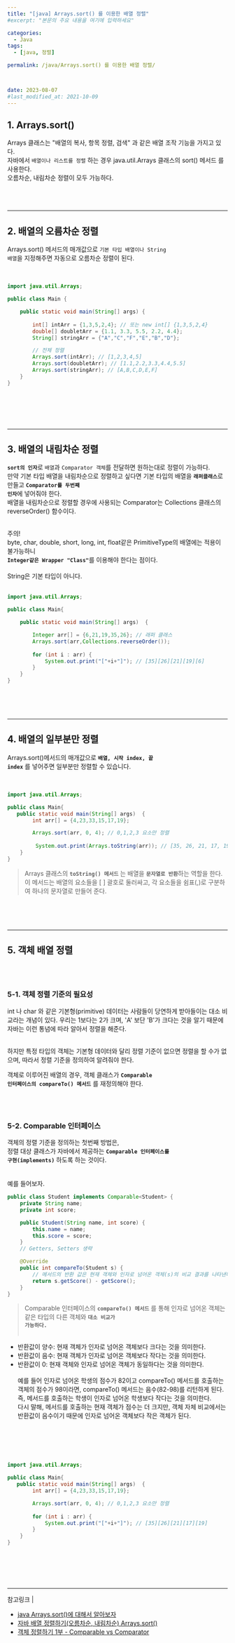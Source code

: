 ```yaml
---
title: "[java] Arrays.sort() 를 이용한 배열 정렬"
#excerpt: "본문의 주요 내용을 여기에 입력하세요"

categories:
  - Java
tags:
  - [java, 정렬]

permalink: /java/Arrays.sort() 를 이용한 배열 정렬/



date: 2023-08-07
#last_modified_at: 2021-10-09
---
```


## 1. Arrays.sort()
Arrays 클래스는 "배열의 복사, 항목 정렬, 검색" 과 같은 배열 조작 기능을 가지고 있다. <br>
자바에서 <code>배열이나 리스트를 정렬</code> 하는 경우 <span class="color">java.util.Arrays 클래스의 sort() 메서드</span> 를 사용한다.<br>
오름차순, 내림차순 정렬이 모두 가능하다.
<br><br><br><br>

---

## 2. 배열의 오름차순 정렬
Arrays.sort() 메서드의 매개값으로 <code>기본 타입 배열이나 String 배열</code>을 지정해주면 자동으로 오름차순 정렬이 된다.<br><br><br>
```java
import java.util.Arrays;

public class Main {

	public static void main(String[] args) {
				 
		int[] intArr = {1,3,5,2,4}; // 또는 new int[] {1,3,5,2,4}                                          
		double[] doubletArr = {1.1, 3.3, 5.5, 2.2, 4.4};       
		String[] stringArr = {"A","C","F","E","B","D"};

		// 전체 정렬
		Arrays.sort(intArr); // [1,2,3,4,5]        
		Arrays.sort(doubletArr); // [1.1,2.2,3.3,4.4,5.5]       
		Arrays.sort(stringArr); // [A,B,C,D,E,F]      
	}
}
```

<br><br><br><br>

---

## 3. 배열의 내림차순 정렬
<code><b>sort의 인자</b></code>로 <code>배열</code>과 <code>Comparator 객체</code>를 전달하면 원하는대로 정렬이 가능하다.<br>
만약 기본 타입 배열을 내림차순으로 정렬하고 싶다면 기본 타입의 배열을 <code><b>래퍼클래스</b></code>로 만들고 <code><b>Comparator를 두번째 인자</b></code>에 넣어줘야 한다.<br>
배열을 내림차순으로 정렬할 경우에 사용되는 Comparator는 <span class="color">Collections 클래스의 reverseOrder() 함수</span>이다. <br><br>




<div class="box">
주의!<br>
byte, char, double, short, long, int, float같은 PrimitiveType의 배열에는 적용이 불가능하니<br> <code><b>Integer같은 Wrapper "Class"</b></code>를 이용해야 한다는 점이다.<br><br>
String은 기본 타입이 아니다.
</div>
<br>

```java
import java.util.Arrays;

public class Main{

    public static void main(String[] args)  {

        Integer arr[] = {6,21,19,35,26}; // 래퍼 클래스
        Arrays.sort(arr,Collections.reverseOrder());
        
        for (int i : arr) {
            System.out.print("["+i+"]"); // [35][26][21][19][6]
        }
    }
}
```

<br><br><br>

---

## 4. 배열의 일부분만 정렬
Arrays.sort()메서드의 매개값으로 <code><b>배열, 시작 index, 끝 index</b></code> 를 넣어주면 일부분만 정렬할 수 있습니다.<br><br><br>

```java
import java.util.Arrays;

public class Main{
   public static void main(String[] args)  {
        int arr[] = {4,23,33,15,17,19};

        Arrays.sort(arr, 0, 4); // 0,1,2,3 요소만 정렬
        
         System.out.print(Arrays.toString(arr)); // [35, 26, 21, 17, 19]
    }
}
```
> Arrays 클래스의 <code><b>toString() 메서드</b></code> 는 배열을 <code><b>문자열로 반환</b></code>하는 역할을 한다.<br>
이 메서드는 배열의 요소들을 [ ] 괄호로 둘러싸고, 각 요소들을 쉼표(,)로 구분하여 하나의 문자열로 만들어 준다.

<br><br><br>

---

## 5. 객체 배열 정렬
<br><br>

### 5-1. 객체 정렬 기준의 필요성
int 나 char 와 같은 기본형(primitive) 데이터는 사람들이 당연하게 받아들이는 대소 비교라는 개념이 있다. 우리는 1보다는 2가 크며, 'A' 보단 'B'가 크다는 것을 알기 때문에 자바는 이런 통념에 따라 알아서 정렬을 해준다.<br><br>

하지만 특정 타입의 객체는 기본형 데이터와 달리 정렬 기준이 없으면 정렬을 할 수가 없으며, 따라서 정렬 기준을 정의하여 알려줘야 한다.

객체로 이루어진 배열의 경우, 객체 클래스가 <code><b>Comparable 인터페이스의 compareTo() 메서드</b></code> 를 재정의해야 한다. 
<br><br><br><br>

### 5-2. Comparable 인터페이스
객체의 정렬 기준을 정의하는 첫번째 방법은,<br>
정렬 대상 클래스가 자바에서 제공하는 <code><b>Comparable 인터페이스를 구현(implements)</b></code> 하도록 하는 것이다. 
<br><br><br>
예를 들어보자.<br>

```java
public class Student implements Comparable<Student> {
    private String name;
    private int score;

    public Student(String name, int score) {
        this.name = name;
        this.score = score;
    }
    // Getters, Setters 생략

	@Override
    public int compareTo(Student s) {
		// 메서드의 반환 값은 현재 객체와 인자로 넘어온 객체(s)의 비교 결과를 나타낸다.
        return s.getScore() - getScore(); 
    }
}
```
> Comparable 인터페이스의 <code><b>compareTo() 메서드</b></code> 를 통해 인자로 넘어온 객체는 같은 타입의 다른 객체와 <code><b>대소 비교가 가능하다.</b></code><br><br> 
- 반환값이 양수: 현재 객체가 인자로 넘어온 객체보다 크다는 것을 의미한다.
- 반환값이 음수: 현재 객체가 인자로 넘어온 객체보다 작다는 것을 의미한다.
- 반환값이 0: 현재 객체와 인자로 넘어온 객체가 동일하다는 것을 의미한다.
<br><br>
예를 들어 인자로 넘어온 학생의 점수가 82이고 compareTo() 메서드를 호출하는 객체의 점수가 98이라면, compareTo() 메서드는 음수(82-98)를 리턴하게 된다. 즉, 메서드를 호출하는 학생이 인자로 넘어온 학생보다 작다는 것을 의미한다. <br>
다시 말해, 메서드를 호출하는 현재 객체가 점수는 더 크지만, 객체 자체 비교에서는 반환값이 음수이기 때문에 인자로 넘어온 객체보다 작은 객체가 된다.




<br><br><br><br>

```java
import java.util.Arrays;

public class Main{
   public static void main(String[] args)  {
        int arr[] = {4,23,33,15,17,19};

        Arrays.sort(arr, 0, 4); // 0,1,2,3 요소만 정렬
        
        for (int i : arr) {
            System.out.print("["+i+"]"); // [35][26][21][17][19]
        }
    }
}
```


<br><br><br><br>

---
참고링크 | <br>
- [java Arrays.sort()에 대해서 알아보자](https://velog.io/@skwx50000/java-Arrays.sort%EC%97%90-%EB%8C%80%ED%95%B4%EC%84%9C-%EC%95%8C%EC%95%84%EB%B3%B4%EC%9E%90)
- [자바 배열 정렬하기(오름차순, 내림차순) Arrays.sort()](https://coding-factory.tistory.com/549)
- [객체 정렬하기 1부 - Comparable vs Comparator](https://www.daleseo.com/java-comparable-comparator/)
<br><br><br>